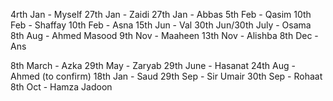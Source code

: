 4rth Jan - Myself
27th Jan - Zaidi
27th Jan - Abbas
5th Feb - Qasim
10th Feb - Shaffay
10th Feb - Asna
15th Jun - Val
30th Jun/30th July - Osama
8th Aug - Ahmed Masood
9th Nov - Maaheen
13th Nov - Alishba
8th Dec - Ans

8th March - Azka
29th May - Zaryab
29th June - Hasanat
24th Aug - Ahmed (to confirm)
18th Jan - Saud
29th Sep - Sir Umair
30th Sep - Rohaat
8th Oct - Hamza Jadoon


